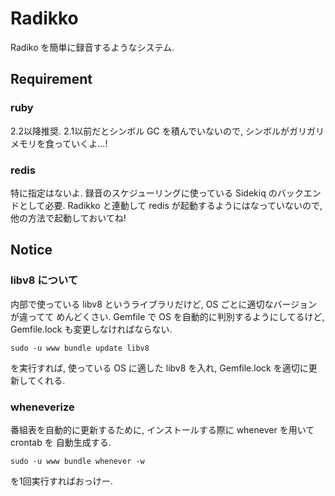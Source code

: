 Radikko
=======

Radiko を簡単に録音するようなシステム.


Requirement
-----------
### ruby ###
2.2以降推奨.
2.1以前だとシンボル GC を積んでいないので, シンボルがガリガリメモリを食っていくよ...!

### redis ###
特に指定はないよ.
録音のスケジューリングに使っている Sidekiq のバックエンドとして必要.
Radikko と連動して redis が起動するようにはなっていないので, 他の方法で起動しておいてね!


Notice
------
### libv8 について ###
内部で使っている libv8 というライブラリだけど, OS ごとに適切なバージョンが違ってて
めんどくさい.
Gemfile で OS を自動的に判別するようにしてるけど, Gemfile.lock も変更しなければならない.

```sudo -u www bundle update libv8```

を実行すれば, 使っている OS に適した libv8 を入れ, Gemfile.lock を適切に更新してくれる.

### wheneverize ###
番組表を自動的に更新するために, インストールする際に whenever を用いて crontab を 自動生成する.

```sudo -u www bundle whenever -w```

を1回実行すればおっけー.
